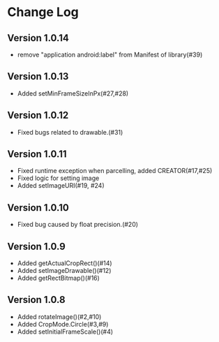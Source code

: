 Change Log
=========
## Version 1.0.14
* remove "application android:label" from Manifest of library(#39)

## Version 1.0.13
* Added setMinFrameSizeInPx(#27,#28)

## Version 1.0.12
* Fixed bugs related to drawable.(#31)

## Version 1.0.11
* Fixed runtime exception when parcelling, added CREATOR(#17,#25)
* Fixed logic for setting image
* Added setImageURI(#19, #24)

## Version 1.0.10
* Fixed bug caused by float precision.(#20)

## Version 1.0.9

* Added getActualCropRect()(#14)
* Added setImageDrawable()(#12)
* Added getRectBitmap()(#16)

## Version 1.0.8

* Added rotateImage()(#2,#10)
* Added CropMode.Circle(#3,#9)
* Added setInitialFrameScale()(#4)
